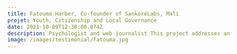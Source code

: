 ```yaml
---
title: Fatouma Harber, Co-founder of SankoréLabs, Mali
projet: Youth, Citizenship and Local Governance
date: 2021-10-09T12:30:00.074Z
description: Psychologist and web journalist This project addresses an action with young people to rebuild their spirit of citizenship, which seems to be lacking lately in Mali. It aims to interest young people in citizenship through citizenship clubs that have been created in secondary schools, but also by working for the involvement of young people in local governance through the realization of a youth charter for democracy and citizenship, but also technical meetings that will take into account the voices of young people for a successful local governance. Group discussions on the themes of citizenship, advocacy and lobbying, democracy and local governance allow young people to get in touch with the current situation in the country and especially to play a role in the process of stabilization of Mali.
image: /images/testimonial/fatouma.jpg
---
```

